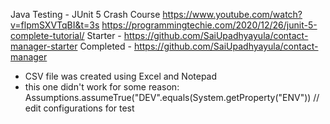 Java Testing - JUnit 5 Crash Course
https://www.youtube.com/watch?v=flpmSXVTqBI&t=3s
https://programmingtechie.com/2020/12/26/junit-5-complete-tutorial/
Starter - https://github.com/SaiUpadhyayula/contact-manager-starter 
Completed - https://github.com/SaiUpadhyayula/contact-manager


- CSV file was created using Excel and Notepad
- this one didn't work for some reason: Assumptions.assumeTrue("DEV".equals(System.getProperty("ENV"))    // edit configurations for test 